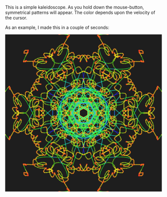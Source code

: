 This is a simple kaleidoscope. As you hold down the mouse-button, symmetrical patterns will appear. The color depends upon the velocity of the cursor.

As an example, I made this in a couple of seconds:

![Kaleidoscope](screenshots/s00.png)
